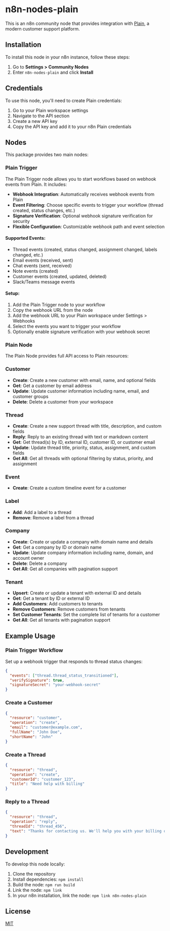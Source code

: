 # n8n-nodes-plain

This is an n8n community node that provides integration with [Plain](https://plain.com), a modern customer support platform.

## Installation

To install this node in your n8n instance, follow these steps:

1. Go to **Settings > Community Nodes**
2. Enter `n8n-nodes-plain` and click **Install**

## Credentials

To use this node, you'll need to create Plain credentials:

1. Go to your Plain workspace settings
2. Navigate to the API section
3. Create a new API key
4. Copy the API key and add it to your n8n Plain credentials

## Nodes

This package provides two main nodes:

### Plain Trigger

The Plain Trigger node allows you to start workflows based on webhook events from Plain. It includes:

- **Webhook Integration**: Automatically receives webhook events from Plain
- **Event Filtering**: Choose specific events to trigger your workflow (thread created, status changes, etc.)
- **Signature Verification**: Optional webhook signature verification for security
- **Flexible Configuration**: Customizable webhook path and event selection

#### Supported Events:
- Thread events (created, status changed, assignment changed, labels changed, etc.)
- Email events (received, sent)
- Chat events (sent, received)
- Note events (created)
- Customer events (created, updated, deleted)
- Slack/Teams message events

#### Setup:
1. Add the Plain Trigger node to your workflow
2. Copy the webhook URL from the node
3. Add the webhook URL to your Plain workspace under Settings > Webhooks
4. Select the events you want to trigger your workflow
5. Optionally enable signature verification with your webhook secret

### Plain Node

The Plain Node provides full API access to Plain resources:

### Customer

- **Create**: Create a new customer with email, name, and optional fields
- **Get**: Get a customer by email address
- **Update**: Update customer information including name, email, and customer groups
- **Delete**: Delete a customer from your workspace

### Thread

- **Create**: Create a new support thread with title, description, and custom fields
- **Reply**: Reply to an existing thread with text or markdown content
- **Get**: Get thread(s) by ID, external ID, customer ID, or customer email
- **Update**: Update thread title, priority, status, assignment, and custom fields
- **Get All**: Get all threads with optional filtering by status, priority, and assignment

### Event

- **Create**: Create a custom timeline event for a customer

### Label

- **Add**: Add a label to a thread
- **Remove**: Remove a label from a thread

### Company

- **Create**: Create or update a company with domain name and details
- **Get**: Get a company by ID or domain name
- **Update**: Update company information including name, domain, and account owner
- **Delete**: Delete a company
- **Get All**: Get all companies with pagination support

### Tenant

- **Upsert**: Create or update a tenant with external ID and details
- **Get**: Get a tenant by ID or external ID
- **Add Customers**: Add customers to tenants
- **Remove Customers**: Remove customers from tenants
- **Set Customer Tenants**: Set the complete list of tenants for a customer
- **Get All**: Get all tenants with pagination support

## Example Usage

### Plain Trigger Workflow

Set up a webhook trigger that responds to thread status changes:

```json
{
  "events": ["thread.thread_status_transitioned"],
  "verifySignature": true,
  "signatureSecret": "your-webhook-secret"
}
```

### Create a Customer

```json
{
  "resource": "customer",
  "operation": "create",
  "email": "customer@example.com",
  "fullName": "John Doe",
  "shortName": "John"
}
```

### Create a Thread

```json
{
  "resource": "thread",
  "operation": "create",
  "customerId": "customer_123",
  "title": "Need help with billing"
}
```

### Reply to a Thread

```json
{
  "resource": "thread",
  "operation": "reply",
  "threadId": "thread_456",
  "text": "Thanks for contacting us. We'll help you with your billing question."
}
```

## Development

To develop this node locally:

1. Clone the repository
2. Install dependencies: `npm install`
3. Build the node: `npm run build`
4. Link the node: `npm link`
5. In your n8n installation, link the node: `npm link n8n-nodes-plain`

## License

[MIT](LICENSE)
